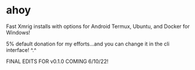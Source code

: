 # ahoy


Fast Xmrig installs with options for Android Termux, Ubuntu, and Docker for Windows!

5% default donation for my efforts...and you can change it in the cli interface! ^.^


FINAL EDITS FOR v0.1.0 COMING 6/10/22!
